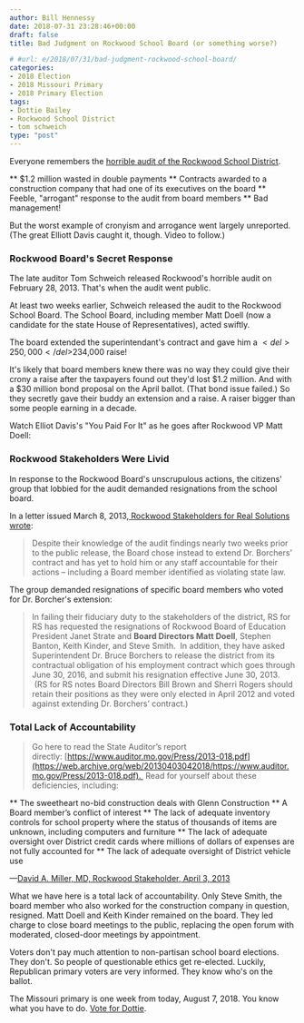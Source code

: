 ```yaml
---
author: Bill Hennessy
date: 2018-07-31 23:28:46+00:00
draft: false
title: Bad Judgment on Rockwood School Board (or something worse?)

# #url: e/2018/07/31/bad-judgment-rockwood-school-board/
categories:
- 2018 Election
- 2018 Missouri Primary
- 2018 Primary Election
tags:
- Dottie Bailey
- Rockwood School District
- tom schweich
type: "post"
---
```


Everyone remembers the [horrible audit of the Rockwood School District](https://patch.com/missouri/eureka-wildwood/rockwood-state-audit-the-findings-revealed).




** $1.2 million wasted in double payments
** Contracts awarded to a construction company that had one of its executives on the board
** Feeble, "arrogant" response to the audit from board members
** Bad management!


But the worst example of cronyism and arrogance went largely unreported. (The great Elliott Davis caught it, though. Video to follow.)



### Rockwood Board's Secret Response



The late auditor Tom Schweich released Rockwood's horrible audit on February 28, 2013. That's when the audit went public.

At least two weeks earlier, Schweich released the audit to the Rockwood School Board. The School Board, including member Matt Doell (now a candidate for the state House of Representatives), acted swiftly.

The board extended the superintendant's contract and gave him a $<del>250,000</del> $234,000 raise!

It's likely that board members knew there was no way they could give their crony a raise after the taxpayers found out they'd lost $1.2 million. And with a $30 million bond proposal on the April ballot. (That bond issue failed.) So they secretly gave their buddy an extension and a raise. A raiser bigger than some people earning in a decade.

Watch Elliot Davis's "You Paid For It" as he goes after Rockwood VP Matt Doell:









### Rockwood Stakeholders Were Livid



In response to the Rockwood Board's unscrupulous actions, the citizens' group that lobbied for the audit demanded resignations from the school board.

In a letter issued March 8, 2013,[ Rockwood Stakeholders for Real Solutions wrote](https://web.archive.org/web/20130305091918/https://rsdstakeholders.org:80/):



> Despite their knowledge of the audit findings nearly two weeks prior to the public release, the Board chose instead to extend Dr. Borchers’ contract and has yet to hold him or any staff accountable for their actions – including a Board member identified as violating state law.



The group demanded resignations of specific board members who voted for Dr. Borcher's extension:



> In failing their fiduciary duty to the stakeholders of the district, RS for RS has requested the resignations of Rockwood Board of Education President Janet Strate and **Board Directors Matt Doell**, Stephen Banton, Keith Kinder, and Steve Smith.  In addition, they have asked Superintendent Dr. Bruce Borchers to release the district from its contractual obligation of his employment contract which goes through June 30, 2016, and submit his resignation effective June 30, 2013.  (RS for RS notes Board Directors Bill Brown and Sherri Rogers should retain their positions as they were only elected in April 2012 and voted against extending Dr. Borchers’ contract.)





### Total Lack of Accountability





> Go here to read the State Auditor’s report directly: [https://www.auditor.mo.gov/Press/2013-018.pdf](https://web.archive.org/web/20130403042018/https://www.auditor.mo.gov/Press/2013-018.pdf).  Read for yourself about these deficiencies, including:

> 
> 
** The sweetheart no-bid construction deals with Glenn Construction
** A Board member’s conflict of interest
** The lack of adequate inventory controls for school property where the status of thousands of items are unknown, including computers and furniture
** The lack of adequate oversight over District credit cards where millions of dollars of expenses are not fully accounted for
** The lack of adequate oversight of District vehicle use

—[David A. Miller, MD, Rockwood Stakeholder, April 3, 2013](https://web.archive.org/web/20130403042018/https://rsdstakeholders.org:80/)



What we have here is a total lack of accountability. Only Steve Smith, the board member who also worked for the construction company in question, resigned. Matt Doell and Keith Kinder remained on the board. They led charge to close board meetings to the public, replacing the open forum with moderated, closed-door meetings by appointment.

Voters don't pay much attention to non-partisan school board elections. They don't. So people of questionable ethics get re-elected. Luckily, Republican primary voters are very informed. They know who's on the ballot.

The Missouri primary is one week from today, August 7, 2018. You know what you have to do. [Vote for Dottie](https://dottiebailey.com).




